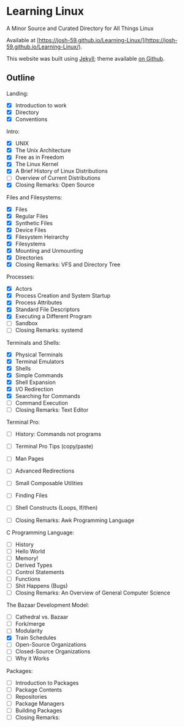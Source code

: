 # Learning Linux

A Minor Source and Curated Directory for All Things Linux

Available at [https://josh-59.github.io/Learning-Linux/](https://josh-59.github.io/Learning-Linux/).

This website was built using [Jekyll](https://jekyllrb.com/); theme
available [on Github](https://github.com/josh-59/Book-Like).

## Outline
#### 

Landing:
- [x] Introduction to work
- [x] Directory
- [x] Conventions

Intro:
- [x] UNIX
- [x] The Unix Architecture
- [x] Free as in Freedom
- [x] The Linux Kernel
- [x] A Brief History of Linux Distributions
- [ ] Overview of Current Distributions
- [x] Closing Remarks: Open Source

Files and Filesystems:
- [x] Files
- [x] Regular Files
- [x] Synthetic Files
- [x] Device Files
- [x] Filesystem Heirarchy
- [x] Filesystems
- [x] Mounting and Unmounting
- [x] Directories
- [x] Closing Remarks: VFS and Directory Tree

Processes:
- [x] Actors
- [x] Process Creation and System Startup
- [x] Process Attributes
- [x] Standard File Descriptors
- [x] Executing a Different Program
- [ ] Sandbox
- [ ] Closing Remarks: systemd

Terminals and Shells:
- [x] Physical Terminals
- [x] Terminal Emulators
- [x] Shells
- [x] Simple Commands
- [x] Shell Expansion
- [x] I/O Redirection
- [x] Searching for Commands
- [ ] Command Execution
- [ ] Closing Remarks: Text Editor

Terminal Pro:
- [ ] History: Commands not programs
- [ ] Terminal Pro Tips (copy/paste)
- [ ] Man Pages
- [ ] Advanced Redirections
- [ ] Small Composable Utilities
- [ ] Finding Files 
- [ ] Shell Constructs (Loops, If/then)
- [ ] Closing Remarks: Awk Programming Language


C Programming Language:
- [ ] History
- [ ] Hello World
- [ ] Memory!
- [ ] Derived Types
- [ ] Control Statements
- [ ] Functions
- [ ] Shit Happens (Bugs)
- [ ] Closing Remarks: An Overview of General Computer Science

The Bazaar Development Model:
- [ ] Cathedral vs. Bazaar
- [ ] Fork/merge
- [ ] Modularity
- [x] Train Schedules
- [ ] Open-Source Organizations
- [ ] Closed-Source Organizations
- [ ] Why it Works

Packages:
- [ ] Introduction to Packages
- [ ] Package Contents
- [ ] Repositories
- [ ] Package Managers
- [ ] Building Packages
- [ ] Closing Remarks:
